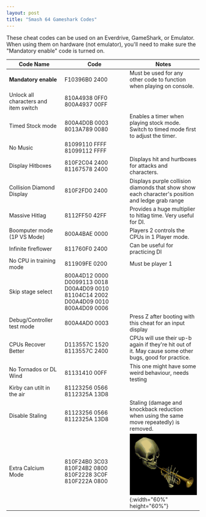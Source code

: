 ```yaml
---
layout: post
title: "Smash 64 Gameshark Codes"
---
```


These cheat codes can be used on an Everdrive, GameShark, or Emulator. When using them on hardware (not emulator), you'll need to make sure the "Mandatory enable" code is turned on.

| Code Name                        |             Code                                                                    | Notes                                                                                                  |
|----------------------------------|-------------------------------------------------------------------------------------|--------------------------------------------------------------------------------------------------------|
|**Mandatory enable**              | F10396B0 2400                                                                       | Must be used for any other code to function when playing on console.                                   |
| Unlock all characters and item switch | 810A4938 0FF0 800A4937 00FF                                                    |                                                                                                        |
| Timed Stock mode                 | 800A4D0B 0003 8013A789 0080                                                         | Enables a timer when playing stock mode. Switch to timed mode first to adjust the timer.               |
| No Music                         | 81099110 FFFF 81099112 FFFF                                                         |                                                                                                        |
| Display Hitboxes                 | 810F2C04 2400 81167578 2400                                                         | Displays hit and hurtboxes for attacks and characters.                                                 |
| Collision Diamond Display        | 810F2FD0 2400                                                                       | Displays purple collision diamonds that show show each character's position and ledge grab range       |
| Massive Hitlag                   | 8112FF50 42FF                                                                       | Provides a huge multiplier to hitlag time. Very useful for DI.                                         |
| Boomputer mode (1P VS Mode)      | 800A4BAE 0000                                                                       | Players 2 controls the CPUs in 1 Player mode.                                                          |
| Infinite fireflower              | 811760F0 2400                                                                       | Can be useful for practicing DI                                                                        |
| No CPU in training mode          | 811909FE 0200                                                                       | Must be player 1                                                                                       |
| Skip stage select                | 800A4D12 0000 D0099113 0018 D00A4D09 0010 81104C14 2002 D00A4D09 0010 800A4D09 0006 |                                                                                                        |
| Debug/Controller test mode       | 800A4AD0 0003                                                                       | Press Z after booting with this cheat for an input display                                             |
| CPUs Recover Better              | D113557C 1520 8113557C 2400                                                         | CPUs will use their up-b again if they're hit out of it. May cause some other bugs, good for practice. |
| No Tornados or DL Wind           | 81131410 00FF                                                                       | This one might have some weird behaviour, needs testing                                                |
| Kirby can utilt in the air       | 81123256 0566 8112325A 13D8                                                         |                                                                                                        |
| Disable Staling                  | 81123256 0566 8112325A 13D8                                                         | Staling (damage and knockback reduction when using the same move repeatedly) is removed.               |
| Extra Calcium Mode               | 810F24B0 3C03 810F24B2 0800 810F2228 3C0F 810F222A 0800                             | ![doot](/guides/img/doot.jpg){:width="60%" height="60%"}
